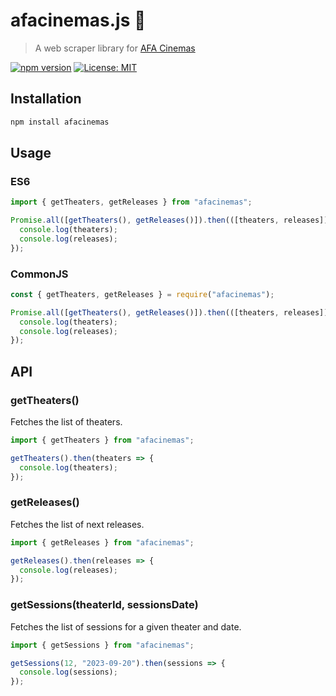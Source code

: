 # afacinemas.js 🎥
> A web scraper library for [AFA Cinemas](http://www.afacinemas.com.br/)

[![npm version](https://badge.fury.io/js/afacinemas.svg)](https://badge.fury.io/js/afacinemas)
[![License: MIT](https://img.shields.io/badge/License-MIT-yellow.svg)](https://opensource.org/licenses/MIT)

## Installation

```bash
npm install afacinemas
```

## Usage

### ES6

```javascript
import { getTheaters, getReleases } from "afacinemas";

Promise.all([getTheaters(), getReleases()]).then(([theaters, releases]) => {
  console.log(theaters);
  console.log(releases);
});
```

### CommonJS

```javascript
const { getTheaters, getReleases } = require("afacinemas");

Promise.all([getTheaters(), getReleases()]).then(([theaters, releases]) => {
  console.log(theaters);
  console.log(releases);
});
```

## API

### getTheaters()

Fetches the list of theaters.

```javascript
import { getTheaters } from "afacinemas";

getTheaters().then(theaters => {
  console.log(theaters);
});
```

### getReleases()

Fetches the list of next releases.

```javascript
import { getReleases } from "afacinemas";

getReleases().then(releases => {
  console.log(releases);
});
```

### getSessions(theaterId, sessionsDate)

Fetches the list of sessions for a given theater and date.

```javascript
import { getSessions } from "afacinemas";

getSessions(12, "2023-09-20").then(sessions => {
  console.log(sessions);
});
```
